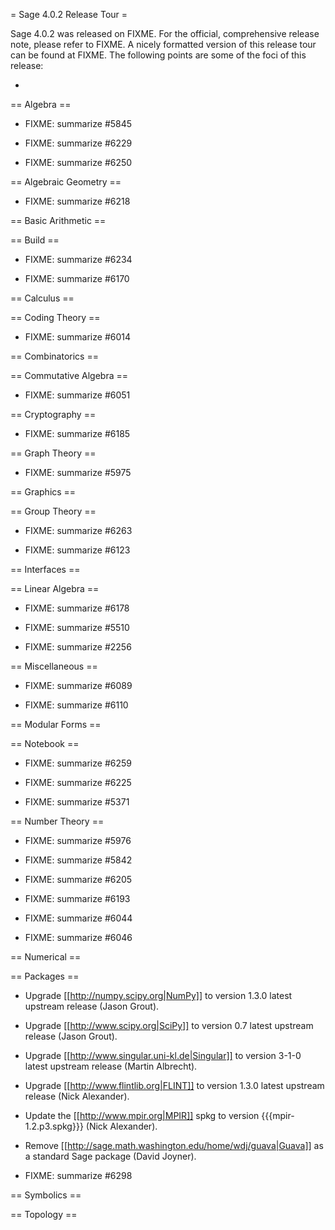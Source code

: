 = Sage 4.0.2 Release Tour =

Sage 4.0.2 was released on FIXME. For the official, comprehensive release note, please refer to FIXME. A nicely formatted version of this release tour can be found at FIXME. The following points are some of the foci of this release:

 * 


== Algebra ==


 * FIXME: summarize #5845

 * FIXME: summarize #6229

 * FIXME: summarize #6250


== Algebraic Geometry ==


 * FIXME: summarize #6218


== Basic Arithmetic ==


== Build ==


 * FIXME: summarize #6234

 * FIXME: summarize #6170


== Calculus ==


== Coding Theory ==


 * FIXME: summarize #6014


== Combinatorics ==


== Commutative Algebra ==


 * FIXME: summarize #6051


== Cryptography ==


 * FIXME: summarize #6185


== Graph Theory ==


 * FIXME: summarize #5975


== Graphics ==


== Group Theory ==


 * FIXME: summarize #6263

 * FIXME: summarize #6123


== Interfaces ==


== Linear Algebra ==


 * FIXME: summarize #6178

 * FIXME: summarize #5510

 * FIXME: summarize #2256


== Miscellaneous ==


 * FIXME: summarize #6089

 * FIXME: summarize #6110


== Modular Forms ==


== Notebook ==


 * FIXME: summarize #6259

 * FIXME: summarize #6225

 * FIXME: summarize #5371


== Number Theory ==


 * FIXME: summarize #5976

 * FIXME: summarize #5842

 * FIXME: summarize #6205

 * FIXME: summarize #6193

 * FIXME: summarize #6044

 * FIXME: summarize #6046


== Numerical ==


== Packages ==


 * Upgrade [[http://numpy.scipy.org|NumPy]] to version 1.3.0 latest upstream release (Jason Grout).


 * Upgrade [[http://www.scipy.org|SciPy]] to version 0.7 latest upstream release (Jason Grout).


 * Upgrade [[http://www.singular.uni-kl.de|Singular]] to version 3-1-0 latest upstream release (Martin Albrecht).


 * Upgrade [[http://www.flintlib.org|FLINT]] to version 1.3.0 latest upstream release (Nick Alexander).


 * Update the [[http://www.mpir.org|MPIR]] spkg to version {{{mpir-1.2.p3.spkg}}} (Nick Alexander).


 * Remove [[http://sage.math.washington.edu/home/wdj/guava|Guava]] as a standard Sage package (David Joyner).


 * FIXME: summarize #6298


== Symbolics ==


== Topology ==
